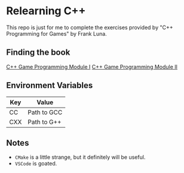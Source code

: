 # Relearning C++

This repo is just for me to complete the exercises provided by "C++ Programming for Games" by Frank Luna.


## Finding the book

[C++ Game Programming Module I](https://theswissbay.ch/pdf/Gentoomen%20Library/Game%20Development/Programming/C%2B%2B%20Module%20I.pdf)
[C++ Game Programming Module II](https://theswissbay.ch/pdf/Gentoomen%20Library/Game%20Development/Programming/C%2B%2B%20Module%20II.pdf)


## Environment Variables

| **Key** | **Value** |
|---|---|
| CC | Path to GCC |
| CXX | Path to G++ |


## Notes

* `CMake` is a little strange, but it definitely will be useful.
* `VSCode` is goated.
